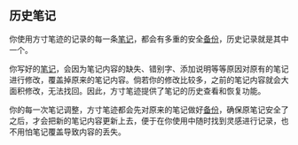 ## 历史笔记

你使用方寸笔迹的记录的每一条[笔记](./note.md)，都会有多重的安全[备份](./backup.md)，历史记录就是其中一个。

你写好的[笔记](./note.md)，会因为笔记内容的缺失、错别字、添加说明等等原因对原有的笔记进行修改，覆盖掉原来的笔记内容。倘若你的修改比较多，之前的笔记内容就会大面积修改，无法找回。因此，方寸笔迹提供了笔记的历史查看和恢复功能。

你的每一次笔记调整，方寸笔迹都会先对原来的笔记做好[备份](./backup.md)，确保原笔记安全了之后，才会把新的笔记内容更新上去，便于在你使用中随时找到灵感进行记录，也不用怕笔记覆盖导致内容的丢失。

